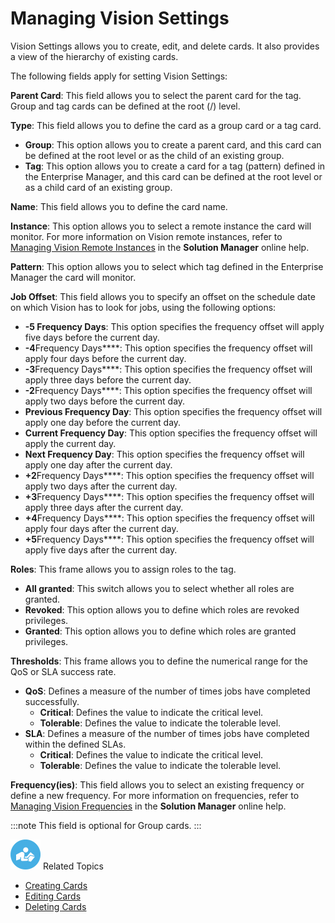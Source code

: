 # Managing Vision Settings

Vision Settings allows you to create, edit, and delete cards. It also
provides a view of the hierarchy of existing cards.

The following fields apply for setting Vision Settings:

**Parent Card**: This field allows you to select the parent card for the
tag. Group and tag cards can be defined at the root (/) level.

**Type**: This field allows you to define the card as a group card or a
tag card.

- **Group**: This option allows you to create a parent card, and this
    card can be defined at the root level or as the child of an existing
    group.
- **Tag**: This option allows you to create a card for a tag (pattern)
    defined in the Enterprise Manager, and this card can be defined at
    the root level or as a child card of an existing group.

**Name**: This field allows you to define the card name.

**Instance**: This option allows you to select a remote instance the
card will monitor. For more information on Vision remote instances,
refer to [Managing Vision Remote Instances](Managing-Vision-Remote-Instances.md) in
the **Solution Manager** online help.

**Pattern**: This option allows you to select which tag defined in the
Enterprise Manager the card will monitor.

**Job Offset**: This field allows you to specify an offset on the
schedule date on which Vision has to look for jobs, using the following
options:

- **-5 Frequency Days**: This option specifies the frequency offset
    will apply five days before the current day.
- **-4**Frequency Days****: This option specifies the frequency
    offset will apply four days before the current day.
- **-3**Frequency Days****: This option specifies the frequency
    offset will apply three days before the current day.
- **-2**Frequency Days****: This option specifies the frequency
    offset will apply two days before the current day.
- **Previous Frequency Day**: This option specifies the frequency
    offset will apply one day before the current day.
- **Current Frequency Day**: This option specifies the frequency
    offset will apply the current day.
- **Next Frequency Day**: This option specifies the frequency offset
    will apply one day after the current day.
- **+2**Frequency Days****: This option specifies the frequency
    offset will apply two days after the current day.
- **+3**Frequency Days****: This option specifies the frequency
    offset will apply three days after the current day.
- **+4**Frequency Days****: This option specifies the frequency
    offset will apply four days after the current day.
- **+5**Frequency Days****: This option specifies the frequency
    offset will apply five days after the current day.

**Roles**: This frame allows you to assign roles to the tag.

- **All granted**: This switch allows you to select whether all roles
    are granted.
- **Revoked**: This option allows you to define which roles are
    revoked privileges.
- **Granted**: This option allows you to define which roles are
    granted privileges.

**Thresholds**: This frame allows you to define the numerical range for the QoS or SLA success rate.

- **QoS**: Defines a measure of the number of times jobs have
    completed successfully.
  - **Critical**: Defines the value to indicate the critical level.
  - **Tolerable**: Defines the value to indicate the tolerable
        level.
- **SLA**: Defines a measure of the number of times jobs have
    completed within the defined SLAs.
  - **Critical**: Defines the value to indicate the critical level.
  - **Tolerable**: Defines the value to indicate the tolerable
        level.

**Frequency(ies)**: This field allows you to select an existing
frequency or define a new frequency. For more information on
frequencies, refer to [Managing Vision Frequencies](Managing-Vision-Frequencies.md) in the
**Solution Manager** online help.

:::note
This field is optional for Group cards.
:::

![White "person reading" icon on blue circular background](../../../Resources/Images/moreinfo-icon(48x48).png "More Info icon")
Related Topics

- [Creating Cards](Creating-Cards.md)
- [Editing Cards](Editing-Cards.md)
- [Deleting Cards](Deleting-Cards.md)
